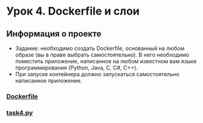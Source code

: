 # Урок 4. Dockerfile и слои
## Информация о проекте
* Задание: необходимо создать Dockerfile, основанный на любом образе (вы в праве выбрать самостоятельно). В него необходимо поместить приложение, написанное на любом известном вам языке программирования (Python, Java, C, С#, C++).
* При запуске контейнера должно запускаться самостоятельно написанное приложение.

### [Dockerfile](Dockerfile)
### [task4.py](task4.py)